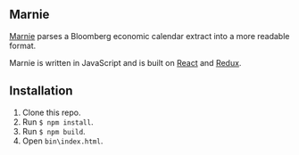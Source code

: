 
## Marnie

[Marnie](https://www.instagram.com/marniethedog/?hl=en) parses a Bloomberg economic calendar extract into a more readable format.

Marnie is written in JavaScript and is built on [React](https://facebook.github.io/react/) and [Redux](http://redux.js.org).

## Installation

1. Clone this repo.
2. Run `$ npm install`.
3. Run `$ npm build`.
4. Open `bin\index.html`.
